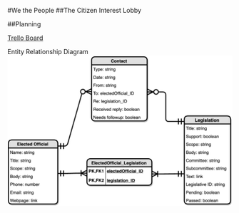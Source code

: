 #We the People
##The Citizen Interest Lobby

##Planning

[Trello Board](https://trello.com/b/hbWZi7xe)

Entity Relationship Diagram
![entity relationship diagram](https://github.com/mdarsie/we-the-people/blob/master/public/ERD.png)
